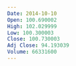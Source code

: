 ```yaml
---
Date: 2014-10-10
Open: 100.690002
High: 102.029999
Low: 100.300003
Close: 100.730003
Adj Close: 94.193039
Volume: 66331600
---
```

